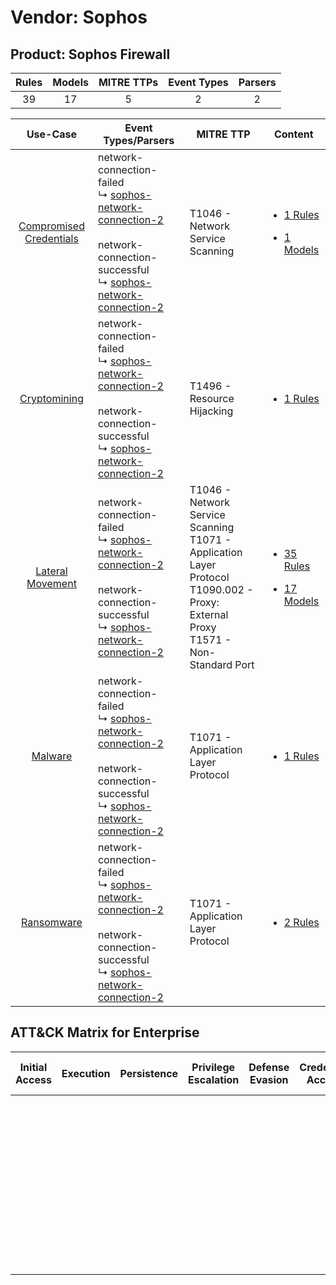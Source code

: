 Vendor: Sophos
==============
Product: Sophos Firewall
------------------------
| Rules | Models | MITRE TTPs | Event Types | Parsers |
|:-----:|:------:|:----------:|:-----------:|:-------:|
|  39   |   17   |     5      |      2      |    2    |

|                                  Use-Case                                  | Event Types/Parsers                                                                                                                                                                                                                                      | MITRE TTP                                                                                                                                    | Content                                                                                                                   |
|:--------------------------------------------------------------------------:| -------------------------------------------------------------------------------------------------------------------------------------------------------------------------------------------------------------------------------------------------------- | -------------------------------------------------------------------------------------------------------------------------------------------- | ------------------------------------------------------------------------------------------------------------------------- |
| [Compromised Credentials](../../../UseCases/uc_compromised_credentials.md) |  network-connection-failed<br> ↳ [sophos-network-connection-2](Parsers/parserContent_sophos-network-connection-2.md)<br><br> network-connection-successful<br> ↳ [sophos-network-connection-2](Parsers/parserContent_sophos-network-connection-2.md)<br> | T1046 - Network Service Scanning<br>                                                                                                         | [<ul><li>1 Rules</li></ul><ul><li>1 Models</li></ul>](Rules_Models/r_m_sophos_sophos_firewall_Compromised_Credentials.md) |
|            [Cryptomining](../../../UseCases/uc_cryptomining.md)            |  network-connection-failed<br> ↳ [sophos-network-connection-2](Parsers/parserContent_sophos-network-connection-2.md)<br><br> network-connection-successful<br> ↳ [sophos-network-connection-2](Parsers/parserContent_sophos-network-connection-2.md)<br> | T1496 - Resource Hijacking<br>                                                                                                               | [<ul><li>1 Rules</li></ul>](Rules_Models/r_m_sophos_sophos_firewall_Cryptomining.md)                                      |
|        [Lateral Movement](../../../UseCases/uc_lateral_movement.md)        |  network-connection-failed<br> ↳ [sophos-network-connection-2](Parsers/parserContent_sophos-network-connection-2.md)<br><br> network-connection-successful<br> ↳ [sophos-network-connection-2](Parsers/parserContent_sophos-network-connection-2.md)<br> | T1046 - Network Service Scanning<br>T1071 - Application Layer Protocol<br>T1090.002 - Proxy: External Proxy<br>T1571 - Non-Standard Port<br> | [<ul><li>35 Rules</li></ul><ul><li>17 Models</li></ul>](Rules_Models/r_m_sophos_sophos_firewall_Lateral_Movement.md)      |
|                 [Malware](../../../UseCases/uc_malware.md)                 |  network-connection-failed<br> ↳ [sophos-network-connection-2](Parsers/parserContent_sophos-network-connection-2.md)<br><br> network-connection-successful<br> ↳ [sophos-network-connection-2](Parsers/parserContent_sophos-network-connection-2.md)<br> | T1071 - Application Layer Protocol<br>                                                                                                       | [<ul><li>1 Rules</li></ul>](Rules_Models/r_m_sophos_sophos_firewall_Malware.md)                                           |
|              [Ransomware](../../../UseCases/uc_ransomware.md)              |  network-connection-failed<br> ↳ [sophos-network-connection-2](Parsers/parserContent_sophos-network-connection-2.md)<br><br> network-connection-successful<br> ↳ [sophos-network-connection-2](Parsers/parserContent_sophos-network-connection-2.md)<br> | T1071 - Application Layer Protocol<br>                                                                                                       | [<ul><li>2 Rules</li></ul>](Rules_Models/r_m_sophos_sophos_firewall_Ransomware.md)                                        |

ATT&CK Matrix for Enterprise
----------------------------
| Initial Access | Execution | Persistence | Privilege Escalation | Defense Evasion | Credential Access | Discovery                                                                     | Lateral Movement | Collection | Command and Control                                                                                                                                                                                                                                                                           | Exfiltration | Impact                                                                  |
| -------------- | --------- | ----------- | -------------------- | --------------- | ----------------- | ----------------------------------------------------------------------------- | ---------------- | ---------- | --------------------------------------------------------------------------------------------------------------------------------------------------------------------------------------------------------------------------------------------------------------------------------------------- | ------------ | ----------------------------------------------------------------------- |
|                |           |             |                      |                 |                   | [Network Service Scanning](https://attack.mitre.org/techniques/T1046)<br><br> |                  |            | [Non-Standard Port](https://attack.mitre.org/techniques/T1571)<br><br>[Proxy: External Proxy](https://attack.mitre.org/techniques/T1090/002)<br><br>[Application Layer Protocol](https://attack.mitre.org/techniques/T1071)<br><br>[Proxy](https://attack.mitre.org/techniques/T1090)<br><br> |              | [Resource Hijacking](https://attack.mitre.org/techniques/T1496)<br><br> |